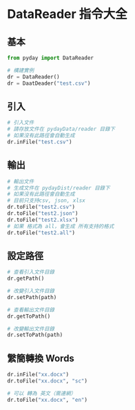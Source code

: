 # DataReader 指令大全
## 基本
```python
from pyday import DataReader

# 構建實例
dr = DataReader() 
dr = DaatDeader("test.csv")
```

## 引入
```python
# 引入文件
# 請存放文件在 pydayData/reader 目錄下
# 如果沒有此路徑會自動生成
dr.inFile("test.csv") 
```

## 輸出
```python
# 輸出文件
# 生成文件在 pydayDist/reader 目錄下
# 如果沒有此路徑會自動生成
# 目前只支持csv, json, xlsx
dr.toFile("test2.csv")
dr.toFile("test2.json")
dr.toFile("test2.xlsx")
# 如果 格式為 all，會生成 所有支持的格式
dr.toFile("test2.all") 
```

## 設定路徑
```python
# 查看引入文件目錄
dr.getPath()

# 改變引入文件目錄
dr.setPath(path) 

# 查看輸出文件目錄
dr.getToPath()

# 改變輸出文件目錄
dr.setToPath(path) 
```

## 䌓簡轉換 Words
```python
dr.inFile("xx.docx")
dr.toFile("xx.docx", "sc")

# 可以 轉為 英文（需連網）
dr.toFile("xx.docx", "en")
```
